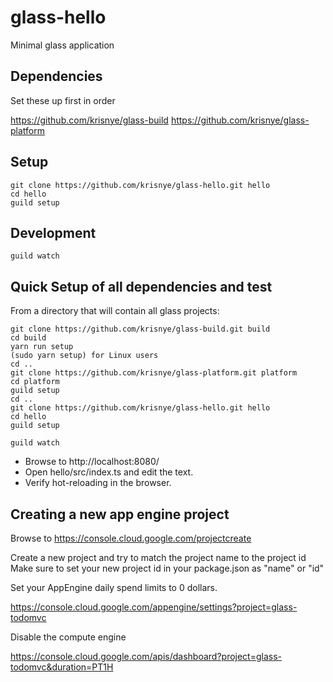 # glass-hello
Minimal glass application

## Dependencies
Set these up first in order

<https://github.com/krisnye/glass-build>
<https://github.com/krisnye/glass-platform>

## Setup

    git clone https://github.com/krisnye/glass-hello.git hello
    cd hello
    guild setup

## Development

    guild watch

## Quick Setup of all dependencies and test
From a directory that will contain all glass projects:

    git clone https://github.com/krisnye/glass-build.git build
    cd build
    yarn run setup
    (sudo yarn setup) for Linux users
    cd ..
    git clone https://github.com/krisnye/glass-platform.git platform
    cd platform
    guild setup
    cd ..
    git clone https://github.com/krisnye/glass-hello.git hello
    cd hello
    guild setup
    
    guild watch

- Browse to http://localhost:8080/
- Open hello/src/index.ts and edit the text.
- Verify hot-reloading in the browser.

## Creating a new app engine project

Browse to https://console.cloud.google.com/projectcreate

Create a new project and try to match the project name to the project id
Make sure to set your new project id in your package.json as "name" or "id"

Set your AppEngine daily spend limits to 0 dollars.

https://console.cloud.google.com/appengine/settings?project=glass-todomvc

Disable the compute engine

https://console.cloud.google.com/apis/dashboard?project=glass-todomvc&duration=PT1H
